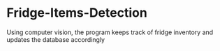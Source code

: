 # Fridge-Items-Detection
Using computer vision, the program keeps track of fridge inventory and updates the database accordingly
